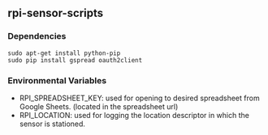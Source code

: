 ## rpi-sensor-scripts

### Dependencies
```
sudo apt-get install python-pip
sudo pip install gspread oauth2client
```

### Environmental Variables
* RPI_SPREADSHEET_KEY: used for opening to desired spreadsheet from Google Sheets. (located in the spreadsheet url)
* RPI_LOCATION: used for logging the location descriptor in which the sensor is stationed.